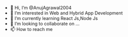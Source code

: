 - 👋 Hi, I’m @AnujAgrawal2004
- 👀 I’m interested in Web and Hybrid App Development
- 🌱 I’m currently learning React Js,Node Js
- 💞️ I’m looking to collaborate on ...
- 📫 How to reach me 

<!---
AnujAgrawal2004/AnujAgrawal2004 is a ✨ special ✨ repository because its `README.md` (this file) appears on your GitHub profile.
You can click the Preview link to take a look at your changes.
--->

